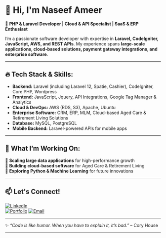 # 👋 Hi, I'm Naseef Ameer  

🚀 **PHP & Laravel Developer | Cloud & API Specialist | SaaS & ERP Enthusiast**  

I’m a passionate software developer with expertise in **Laravel, CodeIgniter, JavaScript, AWS, and REST APIs**. My experience spans **large-scale applications, cloud-based solutions, payment gateway integrations, and enterprise software**.  

---

## 🔥 Tech Stack & Skills:
- **Backend:** Laravel (including Laravel 12, Spatie, Cashier), CodeIgniter, Core PHP, Wordpress  
- **Frontend:** JavaScript, Jquery, API Integrations, Google Tag Manager & Analytics  
- **Cloud & DevOps:** AWS (RDS, S3), Apache, Ubuntu  
- **Enterprise Software:** CRM, ERP, MLM, Cloud-based Aged Care & Retirement Living Solutions  
- **Database:** MySQL, PostgreSQL  
- **Mobile Backend:** Laravel-powered APIs for mobile apps  

---

## 🌟 What I’m Working On:
🔹 **Scaling large data applications** for high-performance growth  
🔹 **Building cloud-based software** for Aged Care & Retirement Living  
🔹 **Exploring Python & Machine Learning** for future innovations  

---

## 📫 Let's Connect!  
[![LinkedIn](https://img.shields.io/badge/LinkedIn-%230077B5.svg?style=for-the-badge&logo=linkedin&logoColor=white)](https://www.linkedin.com/in/naseef-ameer-dev1995)  
[![Portfolio](https://img.shields.io/badge/Portfolio-%23000000.svg?style=for-the-badge&logo=firefox&logoColor=white)]([https://your-portfolio.com](https://naseefameer.rf.gd/))  
[![Email](https://img.shields.io/badge/Email-%23D14836.svg?style=for-the-badge&logo=gmail&logoColor=white)](mailto:naasfameer.com)  

---

✨ _“Code is like humor. When you have to explain it, it’s bad.”_ – Cory House  

---
